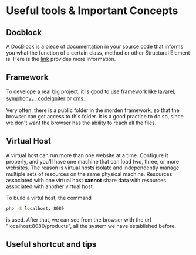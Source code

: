 # Useful tools & Important Concepts

## Docblock

A DocBlock is a piece of documentation in your source code that informs you what the function of a certain class, method or other Structural Element is. Here is the [link](https://docs.phpdoc.org/guide/getting-started/what-is-a-docblock.html) provides more information.

## Framework

To develope a real big project, it is good to use framework like [lavarel, symphony， codeigniter](https://kinsta.com/blog/php-frameworks/) or [cms](https://devrims.com/blog/best-php-cms-platforms/).

Very often, there is a public folder in the morden framework, so that the browser can get access to this folder. It is a good practice to do so, since we don't want the browser has the ability to reach all the files.

## Virtual Host

A virtual host can run more than one website at a time. Configure it properly, and you'll have one machine that can load two, three, or more websites. The reason is virtual hosts isolate and independently manage multiple sets of resources on the same physical machine. Resources associated with one virtual host **cannot** share data with resources associated with another virtual host.

To build a virtul host, the command

```bash
php -S localhost: 8080
```

is used. After that, we can see from the browser with the url "localhost:8080/products", all the system we have established before.

## Useful shortcut and tips
